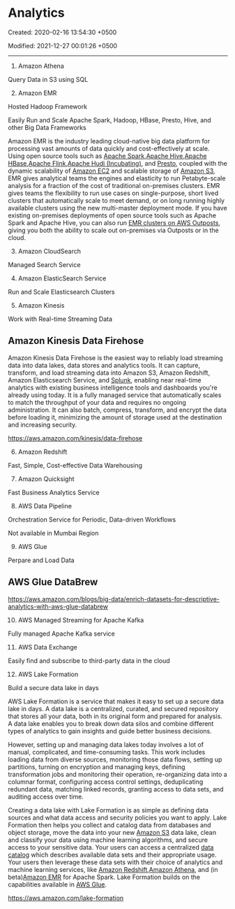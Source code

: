 # Analytics

Created: 2020-02-16 13:54:30 +0500

Modified: 2021-12-27 00:01:26 +0500

---

1. Amazon Athena

Query Data in S3 using SQL

2. Amazon EMR

Hosted Hadoop Framework

Easily Run and Scale Apache Spark, Hadoop, HBase, Presto, Hive, and other Big Data Frameworks

Amazon EMR is the industry leading cloud-native big data platform for processing vast amounts of data quickly and cost-effectively at scale. Using open source tools such as [Apache Spark](https://aws.amazon.com/emr/features/spark/),[Apache Hive](https://aws.amazon.com/emr/features/hive/),[Apache HBase](https://aws.amazon.com/emr/features/hbase/),[Apache Flink](https://aws.amazon.com/blogs/big-data/use-apache-flink-on-amazon-emr/),[Apache Hudi (Incubating)](https://aws.amazon.com/emr/features/hudi/), and [Presto](https://aws.amazon.com/emr/features/presto/), coupled with the dynamic scalability of [Amazon EC2](https://aws.amazon.com/ec2/) and scalable storage of [Amazon S3](https://aws.amazon.com/s3/), EMR gives analytical teams the engines and elasticity to run Petabyte-scale analysis for a fraction of the cost of traditional on-premises clusters. EMR gives teams the flexibility to run use cases on single-purpose, short lived clusters that automatically scale to meet demand, or on long running highly available clusters using the new multi-master deployment mode. If you have existing on-premises deployments of open source tools such as Apache Spark and Apache Hive, you can also run [EMR clusters on AWS Outposts](https://aws.amazon.com/emr/features/outposts/), giving you both the ability to scale out on-premises via Outposts or in the cloud.

3. Amazon CloudSearch

Managed Search Service

4. Amazon ElasticSearch Service

Run and Scale Elasticsearch Clusters

5. Amazon Kinesis

Work with Real-time Streaming Data

## Amazon Kinesis Data Firehose

Amazon Kinesis Data Firehose is the easiest way to reliably load streaming data into data lakes, data stores and analytics tools. It can capture, transform, and load streaming data into Amazon S3, Amazon Redshift, Amazon Elasticsearch Service, and [Splunk](https://aws.amazon.com/kinesis/data-firehose/splunk/), enabling near real-time analytics with existing business intelligence tools and dashboards you're already using today. It is a fully managed service that automatically scales to match the throughput of your data and requires no ongoing administration. It can also batch, compress, transform, and encrypt the data before loading it, minimizing the amount of storage used at the destination and increasing security.

<https://aws.amazon.com/kinesis/data-firehose>

6. Amazon Redshift

Fast, Simple, Cost-effective Data Warehousing

7. Amazon Quicksight

Fast Business Analytics Service

8. AWS Data Pipeline

Orchestration Service for Periodic, Data-driven Workflows

Not available in Mumbai Region

9. AWS Glue

Perpare and Load Data

## AWS Glue DataBrew

<https://aws.amazon.com/blogs/big-data/enrich-datasets-for-descriptive-analytics-with-aws-glue-databrew>

10. AWS Managed Streaming for Apache Kafka

Fully managed Apache Kafka service

11. AWS Data Exchange

Easily find and subscribe to third-party data in the cloud

12. AWS Lake Formation

Build a secure data lake in days

AWS Lake Formation is a service that makes it easy to set up a secure data lake in days. A data lake is a centralized, curated, and secured repository that stores all your data, both in its original form and prepared for analysis. A data lake enables you to break down data silos and combine different types of analytics to gain insights and guide better business decisions.

However, setting up and managing data lakes today involves a lot of manual, complicated, and time-consuming tasks. This work includes loading data from diverse sources, monitoring those data flows, setting up partitions, turning on encryption and managing keys, defining transformation jobs and monitoring their operation, re-organizing data into a columnar format, configuring access control settings, deduplicating redundant data, matching linked records, granting access to data sets, and auditing access over time.

Creating a data lake with Lake Formation is as simple as defining data sources and what data access and security policies you want to apply. Lake Formation then helps you collect and catalog data from databases and object storage, move the data into your new [Amazon S3](https://aws.amazon.com/s3/) data lake, clean and classify your data using machine learning algorithms, and secure access to your sensitive data. Your users can access a centralized [data catalog](https://aws.amazon.com/glue/faqs/#AWS_Glue_Data_Catalog/) which describes available data sets and their appropriate usage. Your users then leverage these data sets with their choice of analytics and machine learning services, like [Amazon Redshift](https://aws.amazon.com/redshift/),[Amazon Athena](https://aws.amazon.com/athena/), and (in beta)[Amazon EMR](https://aws.amazon.com/emr/) for Apache Spark. Lake Formation builds on the capabilities available in [AWS Glue](https://aws.amazon.com/glue/).

<https://aws.amazon.com/lake-formation>

